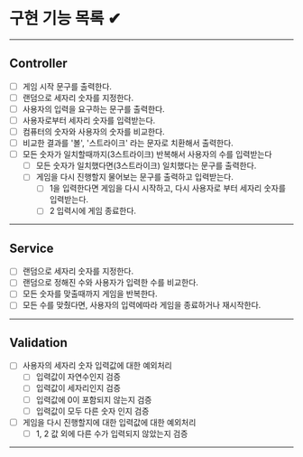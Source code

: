 # 구현 기능 목록 ✔

---

## Controller

- [ ] 게임 시작 문구를 출력한다.
- [ ] 랜덤으로 세자리 숫자를 지정한다.
- [ ] 사용자의 입력을 요구하는 문구를 출력한다.
- [ ] 사용자로부터 세자리 숫자를 입력받는다.
- [ ] 컴퓨터의 숫자와 사용자의 숫자를 비교한다.
- [ ] 비교한 결과를 '볼', '스트라이크' 라는 문자로 치환해서 출력한다.
- [ ] 모든 숫자가 일치할때까지(3스트라이크) 반복해서 사용자의 수를 입력받는다
    - [ ] 모든 숫자가 일치했다면(3스트라이크) 일치했다는 문구를 출력한다.
    - [ ] 게임을 다시 진행할지 물어보는 문구를 출력하고 입력받는다.
        - [ ] 1을 입력한다면 게임을 다시 시작하고, 다시 사용자로 부터 세자리 숫자를 입력받는다.
        - [ ] 2 입력시에 게임 종료한다.

---

## Service

- [ ] 랜덤으로 세자리 숫자를 지정한다.
- [ ] 랜덤으로 정해진 수와 사용자가 입력한 수를 비교한다.
- [ ] 모든 숫자를 맞출때까지 게임을 반복한다.
- [ ] 모든 수를 맞췄다면, 사용자의 입력에따라 게임을 종료하거나 재시작한다.

---

## Validation

- [ ] 사용자의 세자리 숫자 입력값에 대한 예외처리
    - [ ] 입력값이 자연수인지 검증
    - [ ] 입력값이 세자리인지 검증
    - [ ] 입력값에 0이 포함되지 않는지 검증
    - [ ] 입력값이 모두 다른 숫자 인지 검증
- [ ] 게임을 다시 진행할지에 대한 입력값에 대한 예외처리
    - [ ] 1, 2 값 외에 다른 수가 입력되지 않았는지 검증

---
